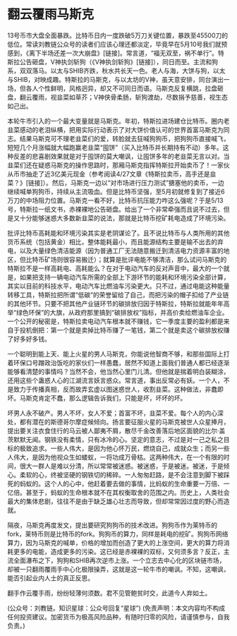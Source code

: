 # 翻云覆雨马斯克

13号币市大盘全面暴跌。比特币日内一度跌破5万刀关键位置，暴跌至45500刀的低位。常读刘教链公众号的读者们应该心理还都淡定，毕竟早在5月10号我们就预感到，《离下半场还差一次大崩盘》\[链接\]。常言道，“福无双至，祸不单行”。特斯拉公告砸盘，V神执剑斩狗（《V神执剑斩狗》\[链接\]），同日而至。主流和狗系，双双落马。以太与SHIB齐跌，秋水共长天一色。老人与海，大饼与狗，以太与SHIB，对映成趣。特斯拉的马斯克，与以太坊的V神，虽天意安排，同台演出一场，但各人个性鲜明，风格迥异，却又不可同日而语。马斯克反复横跳，拉盘砸盘，翻云覆雨，视韭菜如草芥；V神侠骨柔肠，斩狗渡劫，尽数捐予慈善，视生态如己出。

本轮牛市引入的一个最大变量就是马斯克。年初，特斯拉进场建仓比特币。圈内老韭菜感动的老泪纵横，把用实际行动表示了对大饼价值认可的世界首富马斯克为同志。结果马斯克可不理老韭菜们的爱，转脸就去狂喊狗狗币，把狗狗币直接喊飞，短短几个月涨幅就大幅跑赢老韭菜“囤饼”（买入比特币并长期持有不动）多年。这种反差的悲喜剧效果就是对于囤饼的莫大嘲讽，让囤饼多年的老韭菜无言以对。当韭菜们还在疑惑马斯克的操作思路时，那厢马斯克指挥特斯拉开始卖币了！一家伙从币市抽走了近3亿美元现金（参考阅读4/27文章《特斯拉卖币，高手还是韭菜？》\[链接\]）。然后，马斯克一边以“对市场进行压力测试”搪塞他的卖币，一边继续喊单狗狗币，持续从主流吸血。但是比特币坚强，至5月初就修复到了接近6万刀的中场阻力位置。马斯克一看不好，比特币抗压能力咋这么强呢？于是5/13号，特斯拉一纸文书，赤裸裸地公告砸盘。给出了一个非常牵强而且说不过去，但是又十分能够迷惑大多数新韭菜的说法，那就是比特币挖矿耗电造成了环境污染。

批评比特币高耗能和环境污染其实是老阴谋论了。且不说比特币与人类所用的其他货币系统（包括黄金）相比，整体能耗最小，而且能源结构主要是输不出去的弃电，以及大量绿色清洁能源（因为普通工厂无法随意搬迁到清洁电力资源丰富的地区，但比特币矿场则很容易搬迁）；就算是批评电能不够清洁，那么试问马斯克的特斯拉不是一样高耗电、高耗能么？在对于电动汽车的反对声音中，最大的一个就是，如果把支持一辆电动汽车所需的全部上下游环节的能耗和环境污染全部计算，其实以目前的科技水平，电动汽车比燃油车污染更大。只不过，通过电能这种能量转移工具，特斯拉把所谓“低碳”的荣誉留给了自己，而把污染的帽子扣给了产业链的其他环节。只要不把其他产业链环节的碳排放归因于特斯拉，特斯拉就能年年高举“绿色环保”的大旗，从政府那里搞到“碳排放权”指标，并高价卖给燃油车企业。一个公开的秘密是，特斯拉卖电动汽车根本就不赚钱，它一季度主要的盈利都是来自于投机倒把：第一个就是卖掉比特币赚了一笔钱，第二个就是卖这个碳排放权赚了好多好多钱。

一个聪明到能上天、能上火星的男人马斯克，你能说他智商不够，和那些国际上打着环保口号蹭政治饭吃的家伙们一样愚蠢，居然不知道上面我们普通人都已经逐渐能够看清楚的事情吗？当然不会，他当然心里门儿清。但他就是揣着明白装糊涂，还用这些个蛊惑人心的江湖流言妖言惑众。常言道，事出反常必有妖。一个人，不是致力于传播真相，反而故弄玄虚以图迷惑世人，收割韭菜。这种做法，非蠢即坏。马斯克肯定不蠢，那么逻辑告诉我们，只能是坏，坏坏的坏。

坏男人永不破产。男人不坏，女人不爱；首富不坏，韭菜不爱。每个人的内心深处，都有潜在的斯德哥尔摩症候倾向。扬言要征服火星的马斯克被世人众星捧月，提出要关注衣食住行的马云被人鄙夷不屑，散尽千金改善落后地区面貌的比尔·盖茨默默无闻。钢铁没有柔情，只有冰冷的心。坚定的意志，不过是对一己之私之目标的极致追求。一些人伟大，是因为他心怀万民，燃烧自己，成就众生；而另一些人伟大，是因为他视众生如蝼蚁，一将功成万骨枯。这两种伟大，在一个有限的时间，很大一群人是难以分清，所以常常被迷惑。被迷惑，于是被迷。被迷，于是倾心。柔软的心，终被坚硬的钢铁切的稀碎。一人匆匆赶路，是不会注意到脚下被踩死的蚂蚁的。这个人的心中，他赶着要去做的事情，比蚂蚁的生命重要一万倍、一亿倍。甚至于，蚂蚁的生命根本就不在其权衡取舍的范围之内。历史上，人类社会最大的集体悲剧，往往不是由于缺乏雄心壮志而导致，但却常常因过度的野心而造就。

隔夜，马斯克再度发文，提出要研究狗狗币的技术改进。狗狗币作为莱特币的fork，莱特币则是比特币的fork。狗狗币的算力，同样是耗电的挖矿。狗狗币网络算力，因为马斯克的喊单，价格的增加而创造了更大的上涨空间，更大的算力将消耗更多的电能，造成更多的污染。这已经是赤裸裸的双标，又何须多言？反正，主流全面瀑布之下，狗狗和SHIB再次逆市上涨。一个立志去中心化的区块链市场，却被一只翻雨覆雨手中心化极限操弄，这就是这一轮牛市的嘲讽。不知，这嘲讽，能否引起业内人士的真正反思。

翻手作云覆手雨，纷纷轻薄何须数。君不见管鲍贫时交，此道今人弃如土。

\(公众号：刘教链。知识星球：公众号回复“星球”\)  \(免责声明：本文内容均不构成任何投资建议。加密货币为极高风险品种，有随时归零的风险，请谨慎参与，自我负责。\)

